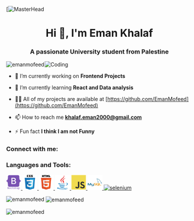 [![MasterHead](https://user-images.githubusercontent.com/83378141/119193317-7438e300-ba4f-11eb-8b73-2ddb4fc84af5.gif)
<h1 align="center">Hi 👋, I'm Eman Khalaf</h1>
<h3 align="center">A passionate University student from Palestine</h3>
<img align="right" alt="Coding" width="400" src="https://user-images.githubusercontent.com/22479692/123986644-65364080-d9be-11eb-8f4f-857c21e774fb.gif">

<p align="left"> <img src="https://komarev.com/ghpvc/?username=emanmofeed&label=Profile%20views&color=0e75b6&style=flat" alt="emanmofeed" /> </p>

- 🔭 I’m currently working on **Frontend Projects**

- 🌱 I’m currently learning **React and Data analysis**

- 👨‍💻 All of my projects are available at [https://github.com/EmanMofeed](https://github.com/EmanMofeed)

- 📫 How to reach me **khalaf.eman2000@gmail.com**

- ⚡ Fun fact **I think I am not Funny**

<h3 align="left">Connect with me:</h3>
<p align="left">
</p>

<h3 align="left">Languages and Tools:</h3>
<p align="left"> <a href="https://getbootstrap.com" target="_blank" rel="noreferrer"> <img src="https://raw.githubusercontent.com/devicons/devicon/master/icons/bootstrap/bootstrap-plain-wordmark.svg" alt="bootstrap" width="40" height="40"/> </a> <a href="https://www.w3schools.com/css/" target="_blank" rel="noreferrer"> <img src="https://raw.githubusercontent.com/devicons/devicon/master/icons/css3/css3-original-wordmark.svg" alt="css3" width="40" height="40"/> </a> <a href="https://www.w3.org/html/" target="_blank" rel="noreferrer"> <img src="https://raw.githubusercontent.com/devicons/devicon/master/icons/html5/html5-original-wordmark.svg" alt="html5" width="40" height="40"/> </a> <a href="https://www.java.com" target="_blank" rel="noreferrer"> <img src="https://raw.githubusercontent.com/devicons/devicon/master/icons/java/java-original.svg" alt="java" width="40" height="40"/> </a> <a href="https://developer.mozilla.org/en-US/docs/Web/JavaScript" target="_blank" rel="noreferrer"> <img src="https://raw.githubusercontent.com/devicons/devicon/master/icons/javascript/javascript-original.svg" alt="javascript" width="40" height="40"/> </a> <a href="https://www.mysql.com/" target="_blank" rel="noreferrer"> <img src="https://raw.githubusercontent.com/devicons/devicon/master/icons/mysql/mysql-original-wordmark.svg" alt="mysql" width="40" height="40"/> </a> <a href="https://www.selenium.dev" target="_blank" rel="noreferrer"> <img src="https://raw.githubusercontent.com/detain/svg-logos/780f25886640cef088af994181646db2f6b1a3f8/svg/selenium-logo.svg" alt="selenium" width="40" height="40"/> </a> </p>

<p><img align="left" src="https://github-readme-stats.vercel.app/api/top-langs?username=emanmofeed&show_icons=true&locale=en&layout=compact" alt="emanmofeed" /></p>

<p>&nbsp;<img align="center" src="https://github-readme-stats.vercel.app/api?username=emanmofeed&show_icons=true&locale=en" alt="emanmofeed" /></p>

<p><img align="center" src="https://github-readme-streak-stats.herokuapp.com/?user=emanmofeed&" alt="emanmofeed" /></p>
